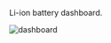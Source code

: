 Li-ion battery dashboard.

![dashboard](https://github.com/user-attachments/assets/d87a6998-e118-4c28-ab8e-374c01b1d5f4)
